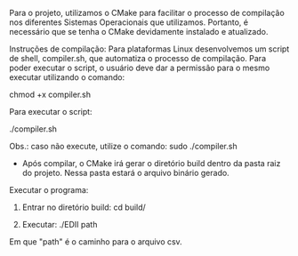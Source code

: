 Para o projeto, utilizamos o CMake para facilitar o processo de compilação nos 
diferentes Sistemas Operacionais que utilizamos. Portanto, é necessário que se tenha o CMake
devidamente instalado e atualizado.

Instruções de compilação:
Para plataformas Linux desenvolvemos um script de shell, compiler.sh, que automatiza o
processo de compilação.
Para poder executar o script, o usuário deve dar a permissão para o mesmo
executar utilizando o comando:

chmod +x compiler.sh

Para executar o script:

./compiler.sh

Obs.: caso não execute, utilize o comando: sudo ./compiler.sh

- Após compilar, o CMake irá gerar o diretório build dentro da pasta raiz do projeto.
Nessa pasta estará o arquivo binário gerado.

Executar o programa:
1) Entrar no diretório build:
	cd build/

2) Executar:
	./EDII path

Em que "path" é o caminho para o arquivo csv.